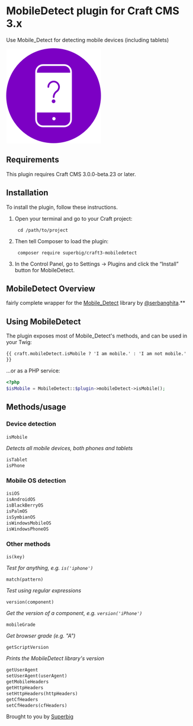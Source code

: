 # MobileDetect plugin for Craft CMS 3.x

Use Mobile_Detect for detecting mobile devices (including tablets)

![Screenshot](resources/img/icon.png)

## Requirements

This plugin requires Craft CMS 3.0.0-beta.23 or later.

## Installation

To install the plugin, follow these instructions.

1. Open your terminal and go to your Craft project:

        cd /path/to/project

2. Then tell Composer to load the plugin:

        composer require superbig/craft3-mobiledetect

3. In the Control Panel, go to Settings → Plugins and click the “Install” button for MobileDetect.

## MobileDetect Overview

fairly complete wrapper for the [Mobile_Detect](http://mobiledetect.net/) library by [@serbanghita](https://github.com/serbanghita).**

## Using MobileDetect

The plugin exposes most of Mobile_Detect's methods, and can be used in your Twig:

```twig
{{ craft.mobileDetect.isMobile ? 'I am mobile.' : 'I am not mobile.' }}
```

...or as a PHP service:

```php
<?php
$isMobile = MobileDetect::$plugin->mobileDetect->isMobile();
```

## Methods/usage

### Device detection
```twig
isMobile
```
_Detects all mobile devices, both phones and tablets_

```twig
isTablet
isPhone
```

### Mobile OS detection
```twig
isiOS
isAndroidOS
isBlackBerryOS
isPalmOS
isSymbianOS
isWindowsMobileOS
isWindowsPhoneOS
```

### Other methods

```twig
is(key)
```
_Test for anything, e.g. ```is('iphone')```_

```twig
match(pattern)
```
_Test using regular expressions_

```twig
version(component)
```
_Get the version of a component, e.g. ```version('iPhone')```_

```twig
mobileGrade
```
_Get browser grade (e.g. "A")_

```twig
getScriptVersion
```
_Prints the MobileDetect library's version_

```twig
getUserAgent
setUserAgent(userAgent)
getMobileHeaders
getHttpHeaders
setHttpHeaders(httpHeaders)
getCfHeaders
setCfHeaders(cfHeaders)
```

Brought to you by [Superbig](https://superbig.co)
